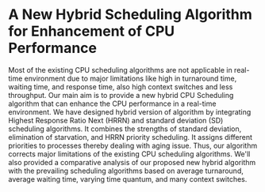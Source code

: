 # A New Hybrid Scheduling Algorithm for Enhancement of CPU Performance

Most of the existing CPU scheduling algorithms are not applicable in real-time environment due to major limitations
like high in turnaround time, waiting time, and response time, also high context switches and less throughput. Our main aim is
to provide a new hybrid CPU Scheduling algorithm that can enhance the CPU performance in a real-time environment. We have
designed hybrid version of algorithm by integrating Highest Response Ratio Next (HRRN) and standard deviation (SD)
scheduling algorithms. It combines the strengths of standard deviation, elimination of starvation, and HRRN priority
scheduling. It assigns different priorities to processes thereby dealing with aging issue. Thus, our algorithm corrects major
limitations of the existing CPU scheduling algorithms. We'll also provided a comparative analysis of our proposed new hybrid
algorithm with the prevailing scheduling algorithms based on average turnaround, average waiting time, varying time quantum,
and many context switches.
